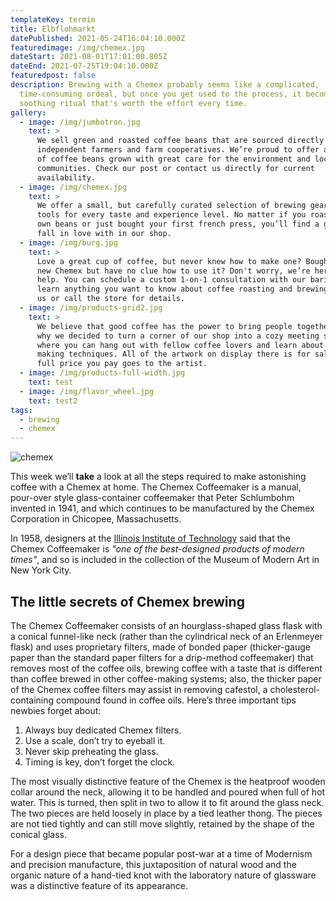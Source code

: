```yaml
---
templateKey: termin
title: Elbflohmarkt
datePublished: 2021-05-24T16:04:10.000Z
featuredimage: /img/chemex.jpg
dateStart: 2021-08-01T17:01:00.805Z
dateEnd: 2021-07-25T19:04:10.000Z
featuredpost: false
description: Brewing with a Chemex probably seems like a complicated,
  time-consuming ordeal, but once you get used to the process, it becomes a
  soothing ritual that's worth the effort every time.
gallery:
  - image: /img/jumbotron.jpg
    text: >
      We sell green and roasted coffee beans that are sourced directly from
      independent farmers and farm cooperatives. We’re proud to offer a variety
      of coffee beans grown with great care for the environment and local
      communities. Check our post or contact us directly for current
      availability.
  - image: /img/chemex.jpg
    text: >
      We offer a small, but carefully curated selection of brewing gear and
      tools for every taste and experience level. No matter if you roast your
      own beans or just bought your first french press, you’ll find a gadget to
      fall in love with in our shop.
  - image: /img/burg.jpg
    text: >
      Love a great cup of coffee, but never knew how to make one? Bought a fancy
      new Chemex but have no clue how to use it? Don't worry, we’re here to
      help. You can schedule a custom 1-on-1 consultation with our baristas to
      learn anything you want to know about coffee roasting and brewing. Email
      us or call the store for details.
  - image: /img/products-grid2.jpg
    text: >
      We believe that good coffee has the power to bring people together. That’s
      why we decided to turn a corner of our shop into a cozy meeting space
      where you can hang out with fellow coffee lovers and learn about coffee
      making techniques. All of the artwork on display there is for sale. The
      full price you pay goes to the artist.
  - image: /img/products-full-width.jpg
    text: test
  - image: /img/flavor_wheel.jpg
    text: test2
tags:
  - brewing
  - chemex
---
```

![chemex](../../../static/img/blog-index.jpg)

This week we’ll **take** a look at all the steps required to make astonishing coffee with a Chemex at home. The Chemex Coffeemaker is a manual, pour-over style glass-container coffeemaker that Peter Schlumbohm invented in 1941, and which continues to be manufactured by the Chemex Corporation in Chicopee, Massachusetts.

In 1958, designers at the [Illinois Institute of Technology](https://www.spacefarm.digital) said that the Chemex Coffeemaker is *"one of the best-designed products of modern times"*, and so is included in the collection of the Museum of Modern Art in New York City.

## The little secrets of Chemex brewing

The Chemex Coffeemaker consists of an hourglass-shaped glass flask with a conical funnel-like neck (rather than the cylindrical neck of an Erlenmeyer flask) and uses proprietary filters, made of bonded paper (thicker-gauge paper than the standard paper filters for a drip-method coffeemaker) that removes most of the coffee oils, brewing coffee with a taste that is different than coffee brewed in other coffee-making systems; also, the thicker paper of the Chemex coffee filters may assist in removing cafestol, a cholesterol-containing compound found in coffee oils. Here’s three important tips newbies forget about:

1. Always buy dedicated Chemex filters.
2. Use a scale, don’t try to eyeball it.
3. Never skip preheating the glass.
4. Timing is key, don’t forget the clock.

The most visually distinctive feature of the Chemex is the heatproof wooden collar around the neck, allowing it to be handled and poured when full of hot water. This is turned, then split in two to allow it to fit around the glass neck. The two pieces are held loosely in place by a tied leather thong. The pieces are not tied tightly and can still move slightly, retained by the shape of the conical glass.

For a design piece that became popular post-war at a time of Modernism and precision manufacture, this juxtaposition of natural wood and the organic nature of a hand-tied knot with the laboratory nature of glassware was a distinctive feature of its appearance.